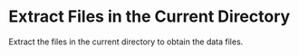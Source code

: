# Extract Files in the Current Directory

Extract the files in the current directory to obtain the data files.
